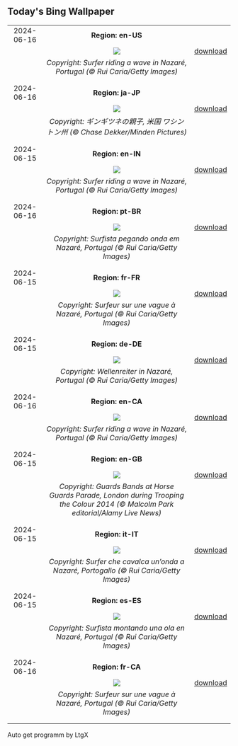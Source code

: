 ## Today's Bing Wallpaper
|      |      |      |
| :----: | :----: | :----: |
|2024-06-16|**Region: en-US**||
||![](https://www.bing.com/th?id=OHR.NazareWave_EN-US9510827848_UHD.jpg&pid=hp&w=1152&h=648&rs=1&c=4)| [download](https://www.bing.com/th?id=OHR.NazareWave_EN-US9510827848_UHD.jpg)|
||*Copyright: Surfer riding a wave in Nazaré, Portugal (© Rui Caria/Getty Images)*
||
|||
|2024-06-16|**Region: ja-JP**||
||![](https://www.bing.com/th?id=OHR.RedFoxDad_JA-JP0937901099_UHD.jpg&pid=hp&w=1152&h=648&rs=1&c=4)| [download](https://www.bing.com/th?id=OHR.RedFoxDad_JA-JP0937901099_UHD.jpg)|
||*Copyright: ギンギツネの親子, 米国 ワシントン州 (© Chase Dekker/Minden Pictures)*
||
|||
|2024-06-15|**Region: en-IN**||
||![](https://www.bing.com/th?id=OHR.NazareWave_EN-IN4905008694_UHD.jpg&pid=hp&w=1152&h=648&rs=1&c=4)| [download](https://www.bing.com/th?id=OHR.NazareWave_EN-IN4905008694_UHD.jpg)|
||*Copyright: Surfer riding a wave in Nazaré, Portugal (© Rui Caria/Getty Images)*
||
|||
|2024-06-16|**Region: pt-BR**||
||![](https://www.bing.com/th?id=OHR.NazareWave_PT-BR1726789452_UHD.jpg&pid=hp&w=1152&h=648&rs=1&c=4)| [download](https://www.bing.com/th?id=OHR.NazareWave_PT-BR1726789452_UHD.jpg)|
||*Copyright: Surfista pegando onda em Nazaré, Portugal (© Rui Caria/Getty Images)*
||
|||
|2024-06-15|**Region: fr-FR**||
||![](https://www.bing.com/th?id=OHR.NazareWave_FR-FR3133568548_UHD.jpg&pid=hp&w=1152&h=648&rs=1&c=4)| [download](https://www.bing.com/th?id=OHR.NazareWave_FR-FR3133568548_UHD.jpg)|
||*Copyright: Surfeur sur une vague à Nazaré, Portugal (© Rui Caria/Getty Images)*
||
|||
|2024-06-15|**Region: de-DE**||
||![](https://www.bing.com/th?id=OHR.NazareWave_DE-DE6510576584_UHD.jpg&pid=hp&w=1152&h=648&rs=1&c=4)| [download](https://www.bing.com/th?id=OHR.NazareWave_DE-DE6510576584_UHD.jpg)|
||*Copyright: Wellenreiter in Nazaré, Portugal (© Rui Caria/Getty Images)*
||
|||
|2024-06-16|**Region: en-CA**||
||![](https://www.bing.com/th?id=OHR.NazareWave_EN-CA5439968025_UHD.jpg&pid=hp&w=1152&h=648&rs=1&c=4)| [download](https://www.bing.com/th?id=OHR.NazareWave_EN-CA5439968025_UHD.jpg)|
||*Copyright: Surfer riding a wave in Nazaré, Portugal (© Rui Caria/Getty Images)*
||
|||
|2024-06-15|**Region: en-GB**||
||![](https://www.bing.com/th?id=OHR.TroopingTheColourParade_EN-GB1777396736_UHD.jpg&pid=hp&w=1152&h=648&rs=1&c=4)| [download](https://www.bing.com/th?id=OHR.TroopingTheColourParade_EN-GB1777396736_UHD.jpg)|
||*Copyright: Guards Bands at Horse Guards Parade, London during Trooping the Colour 2014 (© Malcolm Park editorial/Alamy Live News)*
||
|||
|2024-06-15|**Region: it-IT**||
||![](https://www.bing.com/th?id=OHR.NazareWave_IT-IT1958162870_UHD.jpg&pid=hp&w=1152&h=648&rs=1&c=4)| [download](https://www.bing.com/th?id=OHR.NazareWave_IT-IT1958162870_UHD.jpg)|
||*Copyright: Surfer che cavalca un’onda a Nazaré, Portogallo (© Rui Caria/Getty Images)*
||
|||
|2024-06-15|**Region: es-ES**||
||![](https://www.bing.com/th?id=OHR.NazareWave_ES-ES3451063756_UHD.jpg&pid=hp&w=1152&h=648&rs=1&c=4)| [download](https://www.bing.com/th?id=OHR.NazareWave_ES-ES3451063756_UHD.jpg)|
||*Copyright: Surfista montando una ola en Nazaré, Portugal (© Rui Caria/Getty Images)*
||
|||
|2024-06-16|**Region: fr-CA**||
||![](https://www.bing.com/th?id=OHR.NazareWave_FR-CA8385614407_UHD.jpg&pid=hp&w=1152&h=648&rs=1&c=4)| [download](https://www.bing.com/th?id=OHR.NazareWave_FR-CA8385614407_UHD.jpg)|
||*Copyright: Surfeur sur une vague à Nazaré, Portugal (© Rui Caria/Getty Images)*
||
|||

Auto get programm by LtgX
